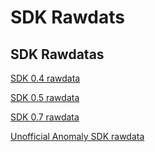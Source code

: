 # SDK Rawdats

## SDK Rawdatas

[SDK 0.4 rawdata](https://sharedby.blomp.com/ljarsk)

[SDK 0.5 rawdata](https://sharedby.blomp.com/fTF9RE)

[SDK 0.7 rawdata](https://sharedby.blomp.com/eNU2m5)

[Unofficial Anomaly SDK rawdata](https://sharedby.blomp.com/lKroua)